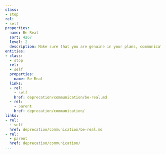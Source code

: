```yaml
---
class:
- stop
rel:
- self
properties:
  name: Be Real
  sort: 4267
  level: 2
  description: Make sure that you are genuine in your plans, communication, and outreach.
entities:
- class:
  - stop
  rel:
  - self
  properties:
    name: Be Real
  links:
  - rel:
    - self
    href: deprecation/communication/be-real.md
  - rel:
    - parent
    href: deprecation/communication/
links:
- rel:
  - self
  href: deprecation/communication/be-real.md
- rel:
  - parent
  href: deprecation/communication/
...
```

